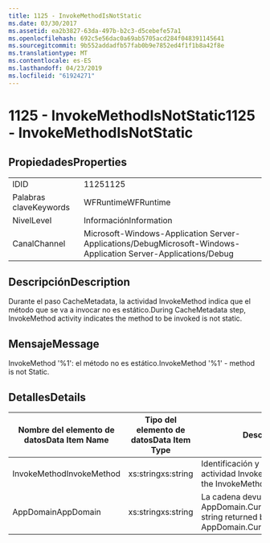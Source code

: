 ```yaml
---
title: 1125 - InvokeMethodIsNotStatic
ms.date: 03/30/2017
ms.assetid: ea2b3827-63da-497b-b2c3-d5cebefe57a1
ms.openlocfilehash: 692c5e56dac0a69ab5705acd284f048391145641
ms.sourcegitcommit: 9b552addadfb57fab0b9e7852ed4f1f1b8a42f8e
ms.translationtype: MT
ms.contentlocale: es-ES
ms.lasthandoff: 04/23/2019
ms.locfileid: "61924271"
---
```

# <a name="1125---invokemethodisnotstatic"></a><span data-ttu-id="02734-102">1125 - InvokeMethodIsNotStatic</span><span class="sxs-lookup"><span data-stu-id="02734-102">1125 - InvokeMethodIsNotStatic</span></span>
## <a name="properties"></a><span data-ttu-id="02734-103">Propiedades</span><span class="sxs-lookup"><span data-stu-id="02734-103">Properties</span></span>  
  
|||  
|-|-|  
|<span data-ttu-id="02734-104">ID</span><span class="sxs-lookup"><span data-stu-id="02734-104">ID</span></span>|<span data-ttu-id="02734-105">1125</span><span class="sxs-lookup"><span data-stu-id="02734-105">1125</span></span>|  
|<span data-ttu-id="02734-106">Palabras clave</span><span class="sxs-lookup"><span data-stu-id="02734-106">Keywords</span></span>|<span data-ttu-id="02734-107">WFRuntime</span><span class="sxs-lookup"><span data-stu-id="02734-107">WFRuntime</span></span>|  
|<span data-ttu-id="02734-108">Nivel</span><span class="sxs-lookup"><span data-stu-id="02734-108">Level</span></span>|<span data-ttu-id="02734-109">Información</span><span class="sxs-lookup"><span data-stu-id="02734-109">Information</span></span>|  
|<span data-ttu-id="02734-110">Canal</span><span class="sxs-lookup"><span data-stu-id="02734-110">Channel</span></span>|<span data-ttu-id="02734-111">Microsoft-Windows-Application Server-Applications/Debug</span><span class="sxs-lookup"><span data-stu-id="02734-111">Microsoft-Windows-Application Server-Applications/Debug</span></span>|  
  
## <a name="description"></a><span data-ttu-id="02734-112">Descripción</span><span class="sxs-lookup"><span data-stu-id="02734-112">Description</span></span>  
 <span data-ttu-id="02734-113">Durante el paso CacheMetadata, la actividad InvokeMethod indica que el método que se va a invocar no es estático.</span><span class="sxs-lookup"><span data-stu-id="02734-113">During CacheMetadata step, InvokeMethod activity indicates the method to be invoked is not static.</span></span>  
  
## <a name="message"></a><span data-ttu-id="02734-114">Mensaje</span><span class="sxs-lookup"><span data-stu-id="02734-114">Message</span></span>  
 <span data-ttu-id="02734-115">InvokeMethod '%1': el método no es estático.</span><span class="sxs-lookup"><span data-stu-id="02734-115">InvokeMethod '%1' - method is not Static.</span></span>  
  
## <a name="details"></a><span data-ttu-id="02734-116">Detalles</span><span class="sxs-lookup"><span data-stu-id="02734-116">Details</span></span>  
  
|<span data-ttu-id="02734-117">Nombre del elemento de datos</span><span class="sxs-lookup"><span data-stu-id="02734-117">Data Item Name</span></span>|<span data-ttu-id="02734-118">Tipo del elemento de datos</span><span class="sxs-lookup"><span data-stu-id="02734-118">Data Item Type</span></span>|<span data-ttu-id="02734-119">Descripción</span><span class="sxs-lookup"><span data-stu-id="02734-119">Description</span></span>|  
|--------------------|--------------------|-----------------|  
|<span data-ttu-id="02734-120">InvokeMethod</span><span class="sxs-lookup"><span data-stu-id="02734-120">InvokeMethod</span></span>|<span data-ttu-id="02734-121">xs:string</span><span class="sxs-lookup"><span data-stu-id="02734-121">xs:string</span></span>|<span data-ttu-id="02734-122">Identificación y nombre para mostrar de la actividad InvokeMethod.</span><span class="sxs-lookup"><span data-stu-id="02734-122">The display name of the InvokeMethod activity.</span></span>|  
|<span data-ttu-id="02734-123">AppDomain</span><span class="sxs-lookup"><span data-stu-id="02734-123">AppDomain</span></span>|<span data-ttu-id="02734-124">xs:string</span><span class="sxs-lookup"><span data-stu-id="02734-124">xs:string</span></span>|<span data-ttu-id="02734-125">La cadena devuelta por AppDomain.CurrentDomain.FriendlyName.</span><span class="sxs-lookup"><span data-stu-id="02734-125">The string returned by AppDomain.CurrentDomain.FriendlyName.</span></span>|
